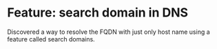 # Feature: search domain in DNS

Discovered a way to resolve the FQDN with just only host name using a feature called search domains.